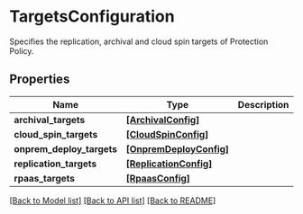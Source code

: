 # TargetsConfiguration

Specifies the replication, archival and cloud spin targets of Protection Policy.

## Properties
Name | Type | Description | Notes
------------ | ------------- | ------------- | -------------
**archival_targets** | [**[ArchivalConfig]**](ArchivalConfig.md) |  | [optional] 
**cloud_spin_targets** | [**[CloudSpinConfig]**](CloudSpinConfig.md) |  | [optional] 
**onprem_deploy_targets** | [**[OnpremDeployConfig]**](OnpremDeployConfig.md) |  | [optional] 
**replication_targets** | [**[ReplicationConfig]**](ReplicationConfig.md) |  | [optional] 
**rpaas_targets** | [**[RpaasConfig]**](RpaasConfig.md) |  | [optional] 

[[Back to Model list]](../README.md#documentation-for-models) [[Back to API list]](../README.md#documentation-for-api-endpoints) [[Back to README]](../README.md)


